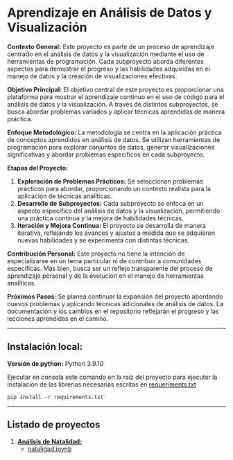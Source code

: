 # Aprendizaje en Análisis de Datos y Visualización

**Contexto General:**
Este proyecto es parte de un proceso de aprendizaje centrado en el análisis de datos y la visualización mediante el uso de herramientas de programación. Cada subproyecto aborda diferentes aspectos para demostrar el progreso y las habilidades adquiridas en el manejo de datos y la creación de visualizaciones efectivas.

**Objetivo Principal:**
El objetivo central de este proyecto es proporcionar una plataforma para mostrar el aprendizaje continuo en el uso de código para el análisis de datos y la visualización. A través de distintos subproyectos, se busca abordar problemas variados y aplicar técnicas aprendidas de manera práctica.

**Enfoque Metodológico:**
La metodología se centra en la aplicación práctica de conceptos aprendidos en análisis de datos. Se utilizan herramientas de programación para explorar conjuntos de datos, generar visualizaciones significativas y abordar problemas específicos en cada subproyecto.

**Etapas del Proyecto:**
1. **Exploración de Problemas Prácticos:** Se seleccionan problemas prácticos para abordar, proporcionando un contexto realista para la aplicación de técnicas analíticas.
2. **Desarrollo de Subproyectos:** Cada subproyecto se enfoca en un aspecto específico del análisis de datos y la visualización, permitiendo una práctica continua y la mejora de habilidades técnicas.
3. **Iteración y Mejora Continua:** El proyecto se desarrolla de manera iterativa, reflejando los avances y ajustes a medida que se adquieren nuevas habilidades y se experimenta con distintas técnicas.

**Contribución Personal:**
Este proyecto no tiene la intención de especializarse en un tema particular ni de contribuir a comunidades específicas. Más bien, busca ser un reflejo transparente del proceso de aprendizaje personal y de la evolución en el manejo de herramientas analíticas.

**Próximos Pasos:**
Se planea continuar la expansión del proyecto abordando nuevos problemas y aplicando técnicas adicionales de análisis de datos. La documentación y los cambios en el repositorio reflejarán el progreso y las lecciones aprendidas en el camino.

****
## Instalación local:
**Versión de python:** Python 3.9.10

Ejecutar en consola este comando en la raíz del proyecto para ejecutar la instalación de las librerias
necesarias escritas en [requeriments.txt](https://github.com/eldhaim/Analisis_de_datos/blob/master/requeriments.txt)
```
pip install -r requirements.txt
```
****

## Listado de proyectos

1. **[Análisis de Natalidad: ](https://github.com/eldhaim/Analisis_de_datos/blob/master/Datos_a_obtener_por_estudio/natalidad.md)** 
   - [natalidad.ipynb](https://github.com/eldhaim/Analisis_de_datos/blob/master/natalidad.ipynb)




